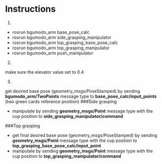 Instructions
============
1.
- rosrun bgumodo_arm base_pose_calc
- rosrun bgumodo_arm side_grasping_manipulator
- rosrun bgumodo_arm top_grasping_base_pose_calc
- rosrun bgumodo_arm top_grasping_manipulator
- rosrun bgumodo_arm push_manipulator

2.
make sure the elevator value set to 0.4

3.
get desired base pose (geometry_msgs/PoseStamped) by sending **bgumodo_arm/TwoPoints** message type to **base_pose_calc/input_points** (two green cards reference position)
###Side grasping
- manipulate by sending **geometry_msgs/Point** message type with the cup position to **side_grasping_manipulator/command** 

###Top grasping
- get final desired base pose (geometry_msgs/PoseStamped) by sending **geometry_msgs/Point** message type with the cup position to **top_grasping_base_pose_calc/input_point**
- manipulate by sending **geometry_msgs/Point** message type with the cup position to **top_grasping_manipulator/command**
